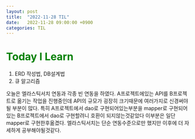 ```yaml
---
layout: post
title:  "2022-11-28 TIL"
date:   2022-11-28 09:00:00 +0900
categories: TIL
---
```


<span style="color:green"> Today I Learn  </span>
=====================================================

1. ERD 작성법, DB설계법
2. 큐 알고리즘

오늘은 엘라스틱서치 연동과 각종 빈 연동을 하였다.
A프로젝트에있는 API를 B프로젝트로 옮기는 작업을 진행중인데 API의 규모가 굉장히 크기때문에 여러가지로 신경써야될 부분이 많다.
특히 A프로젝트에서 dao로 구현되어있는부분을 mapper로 구현되어있는 B프로젝트에서 dao로 구현할려니 호환이 되지않는것같았다
이부분은 일단 mapper로 구현한후옮겼다.
엘라스틱서치는 단순 연동수준으로만 했지만 이후에 더 자세하게 공부해야될것같다.


